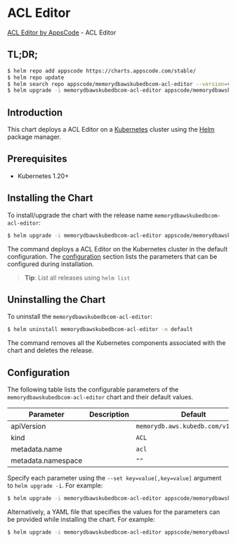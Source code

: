 # ACL Editor

[ACL Editor by AppsCode](https://appscode.com) - ACL Editor

## TL;DR;

```bash
$ helm repo add appscode https://charts.appscode.com/stable/
$ helm repo update
$ helm search repo appscode/memorydbawskubedbcom-acl-editor --version=v0.24.0
$ helm upgrade -i memorydbawskubedbcom-acl-editor appscode/memorydbawskubedbcom-acl-editor -n default --create-namespace --version=v0.24.0
```

## Introduction

This chart deploys a ACL Editor on a [Kubernetes](http://kubernetes.io) cluster using the [Helm](https://helm.sh) package manager.

## Prerequisites

- Kubernetes 1.20+

## Installing the Chart

To install/upgrade the chart with the release name `memorydbawskubedbcom-acl-editor`:

```bash
$ helm upgrade -i memorydbawskubedbcom-acl-editor appscode/memorydbawskubedbcom-acl-editor -n default --create-namespace --version=v0.24.0
```

The command deploys a ACL Editor on the Kubernetes cluster in the default configuration. The [configuration](#configuration) section lists the parameters that can be configured during installation.

> **Tip**: List all releases using `helm list`

## Uninstalling the Chart

To uninstall the `memorydbawskubedbcom-acl-editor`:

```bash
$ helm uninstall memorydbawskubedbcom-acl-editor -n default
```

The command removes all the Kubernetes components associated with the chart and deletes the release.

## Configuration

The following table lists the configurable parameters of the `memorydbawskubedbcom-acl-editor` chart and their default values.

|     Parameter      | Description |                    Default                    |
|--------------------|-------------|-----------------------------------------------|
| apiVersion         |             | <code>memorydb.aws.kubedb.com/v1alpha1</code> |
| kind               |             | <code>ACL</code>                              |
| metadata.name      |             | <code>acl</code>                              |
| metadata.namespace |             | <code>""</code>                               |


Specify each parameter using the `--set key=value[,key=value]` argument to `helm upgrade -i`. For example:

```bash
$ helm upgrade -i memorydbawskubedbcom-acl-editor appscode/memorydbawskubedbcom-acl-editor -n default --create-namespace --version=v0.24.0 --set apiVersion=memorydb.aws.kubedb.com/v1alpha1
```

Alternatively, a YAML file that specifies the values for the parameters can be provided while
installing the chart. For example:

```bash
$ helm upgrade -i memorydbawskubedbcom-acl-editor appscode/memorydbawskubedbcom-acl-editor -n default --create-namespace --version=v0.24.0 --values values.yaml
```
